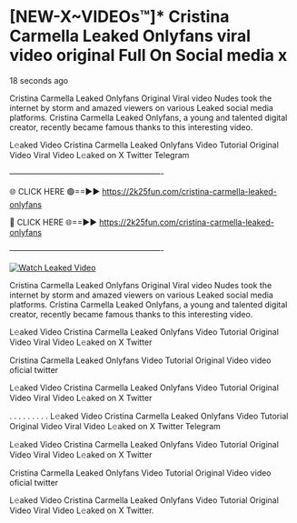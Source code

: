# [NEW-X~VIDEOs™]* Cristina Carmella Leaked Onlyfans viral video original Full On Social media x

18 seconds ago

Cristina Carmella Leaked Onlyfans Original Viral video Nudes took the internet by storm and amazed viewers on various Leaked social media platforms. Cristina Carmella Leaked Onlyfans, a young and talented digital creator, recently became famous thanks to this interesting video.

L𝚎aked Video Cristina Carmella Leaked Onlyfans Video Tutorial Original Video Viral Video L𝚎aked on X Twitter Telegram

———————————————————-

🌐 CLICK HERE 🟢==►► https://2k25fun.com/cristina-carmella-leaked-onlyfans

🔴 CLICK HERE 🌐==►► https://2k25fun.com/cristina-carmella-leaked-onlyfans

———————————————————-

[![Watch Leaked Video](https://miro.medium.com/v2/resize:fit:828/format:webp/1*cilzJN44JGOrTw9NJCrNHA.gif "Watch Leaked Video")](https://2k25fun.com/cristina-carmella-leaked-onlyfans)

Cristina Carmella Leaked Onlyfans Original Viral video Nudes took the internet by storm and amazed viewers on various Leaked social media platforms. Cristina Carmella Leaked Onlyfans, a young and talented digital creator, recently became famous thanks to this interesting video.

L𝚎aked Video Cristina Carmella Leaked Onlyfans Video Tutorial Original Video Viral Video L𝚎aked on X Twitter

Cristina Carmella Leaked Onlyfans Video Tutorial Original Video video oficial twitter

L𝚎aked Video Cristina Carmella Leaked Onlyfans Video Tutorial Original Video Viral Video L𝚎aked on X Twitter

. . . . . . . . . L𝚎aked Video Cristina Carmella Leaked Onlyfans Video Tutorial Original Video Viral Video L𝚎aked on X Twitter Telegram

L𝚎aked Video Cristina Carmella Leaked Onlyfans Video Tutorial Original Video Viral Video L𝚎aked on X Twitter

Cristina Carmella Leaked Onlyfans Video Tutorial Original Video video oficial twitter

L𝚎aked Video Cristina Carmella Leaked Onlyfans Video Tutorial Original Video Viral Video L𝚎aked on X Twitter.
